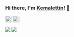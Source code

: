 <!--- SOURCE README https://github.com/anuraghazra/anuraghazra --->

### Hi there, I'm [Kemalettin](https://instagram.com/kemalettiinbas)! 👋

<a href="https://www.instagram.com/kemaletiinbas">
  <img align="left" alt="Instagram" width="21px" src="https://raw.githubusercontent.com/baen/baen/master/asset/instagram.svg" />
</a>
<a href="https://twitter.com/">
  <img align="left" alt="Twitter" width="21px" src="https://raw.githubusercontent.com/baen/baen/master/asset/twitter.svg" />
</a>

<br />
<br />

<a>
  <img align="center" src="https://github-readme-stats.vercel.app/api/top-langs/?username=kemalettinbas&layout=compact&hide_border=true&theme=dark" />
</a>

<a>
  <img align="center" src="https://github-readme-stats.vercel.app/api?username=kemalettinbas&show_icons=true&include_all_commits=true&hide_border=true&layout=compact&theme=dark" />
</a>
